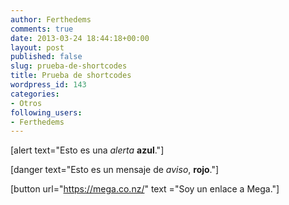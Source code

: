 ```yaml
---
author: Ferthedems
comments: true
date: 2013-03-24 18:44:18+00:00
layout: post
published: false
slug: prueba-de-shortcodes
title: Prueba de shortcodes
wordpress_id: 143
categories:
- Otros
following_users:
- Ferthedems
---
```


[alert text="Esto es una _alerta_ **azul**."]

[danger text="Esto es un mensaje de _aviso_, **rojo**."]

[button url="https://mega.co.nz/" text ="Soy un enlace a Mega."]
